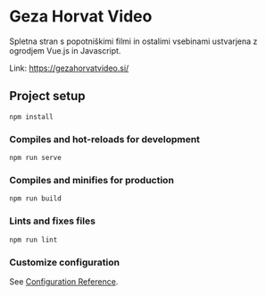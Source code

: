 # Geza Horvat Video

Spletna stran s popotniškimi filmi in ostalimi vsebinami ustvarjena z ogrodjem Vue.js in Javascript.

Link: https://gezahorvatvideo.si/

## Project setup

```
npm install
```

### Compiles and hot-reloads for development

```
npm run serve
```

### Compiles and minifies for production

```
npm run build
```

### Lints and fixes files

```
npm run lint
```

### Customize configuration

See [Configuration Reference](https://cli.vuejs.org/config/).
